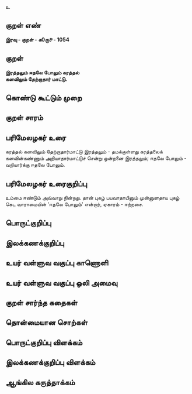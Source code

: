 உ

## குறள் எண் 

**இரவு - குறள் - க0ரு௪ - 1054**

## குறள் 

**இரத்தலும் ஈதலே போலும் கரத்தல்  
கனவிலும் தேற்றாதார் மாட்டு.** 

## கொண்டு கூட்டும் முறை


## குறள் சாரம் 


## பரிமேலழகர் உரை

கரத்தல் கனவிலும் தேற்றாதார்மாட்டு இரத்தலும் - தமக்குள்ளது கரத்தலைக் கனவின்கண்ணும் அறியாதார்மாட்டுச் சென்று ஒன்றனை இரத்தலும்; ஈதலே போலும் - வறியார்க்கு ஈதலே போலும்.

## பரிமேலழகர் உரைகுறிப்பு   

உம்மை ஈண்டும் அவ்வாறு நின்றது. தான் புகழ் பயவாதாயினும் முன்னுளதாய புகழ் கெட வாராமையின் 'ஈதலே போலும்' என்றார், ஏகாரம் - ஈற்றசை.

## பொருட்குறிப்பு 


## இலக்கணக்குறிப்பு  


## உயர் வள்ளுவ வகுப்பு காணொளி


## உயர் வள்ளுவ வகுப்பு ஒலி அமைவு 

 
## குறள் சார்ந்த கதைகள் 


## தொன்மையான சொற்கள்


## பொருட்குறிப்பு விளக்கம்


## இலக்கணக்குறிப்பு விளக்கம்


## ஆங்கில கருத்தாக்கம் 


